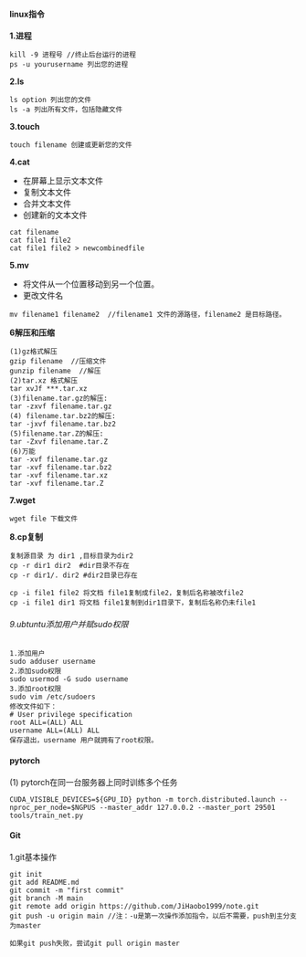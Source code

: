 #### linux指令

**1.进程**

```
kill -9 进程号 //终止后台运行的进程
ps -u yourusername 列出您的进程
```

**2.ls**

```
ls option 列出您的文件
ls -a 列出所有文件，包括隐藏文件
```

**3.touch**

```
touch filename 创建或更新您的文件
```

**4.cat**

- 在屏幕上显示文本文件
- 复制文本文件
- 合并文本文件
- 创建新的文本文件

```
cat filename
cat file1 file2 
cat file1 file2 > newcombinedfile
```

**5.mv**

- 将文件从一个位置移动到另一个位置。
- 更改文件名

```
mv filename1 filename2  //filename1 文件的源路径，filename2 是目标路径。
```

**6解压和压缩**

```
(1)gz格式解压
gzip filename  //压缩文件
gunzip filename  //解压
(2)tar.xz 格式解压
tar xvJf ***.tar.xz
(3)filename.tar.gz的解压:
tar -zxvf filename.tar.gz
(4) filename.tar.bz2的解压:
tar -jxvf filename.tar.bz2
(5)filename.tar.Z的解压: 
tar -Zxvf filename.tar.Z
(6)万能 
tar -xvf filename.tar.gz
tar -xvf filename.tar.bz2
tar -xvf filename.tar.xz
tar -xvf filename.tar.Z
```

**7.wget**

```
wget file 下载文件
```

**8.cp复制**

```
复制源目录 为 dir1 ,目标目录为dir2
cp -r dir1 dir2  #dir目录不存在
cp -r dir1/. dir2 #dir2目录已存在

cp -i file1 file2 将文档 file1复制成file2，复制后名称被改file2
cp -i file1 dir1 将文档 file1复制到dir1目录下，复制后名称仍未file1

```

###### 9.ubtuntu添加用户并赋sudo权限

```
1.添加用户
sudo adduser username 
2.添加sudo权限
sudo usermod -G sudo username
3.添加root权限
sudo vim /etc/sudoers
修改文件如下：
# User privilege specification
root ALL=(ALL) ALL
username ALL=(ALL) ALL
保存退出，username 用户就拥有了root权限。
```



#### pytorch

(1) pytorch在同一台服务器上同时训练多个任务

```
CUDA_VISIBLE_DEVICES=${GPU_ID} python -m torch.distributed.launch --nproc_per_node=$NGPUS --master_addr 127.0.0.2 --master_port 29501 tools/train_net.py 
```

#### Git

1.git基本操作

```
git init
git add README.md
git commit -m "first commit"
git branch -M main
git remote add origin https://github.com/JiHaobo1999/note.git
git push -u origin main //注：-u是第一次操作添加指令，以后不需要，push到主分支为master

如果git push失败，尝试git pull origin master
```

